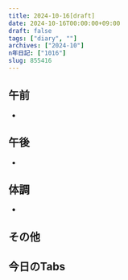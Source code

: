 ```yaml
---
title: 2024-10-16[draft]
date: 2024-10-16T00:00:00+09:00
draft: false
tags: ["diary", ""]
archives: ["2024-10"]
n年日記: ["1016"]
slug: 855416
---
```

## 午前
- 
## 午後
- 
## 体調
- 
## その他
## 今日のTabs